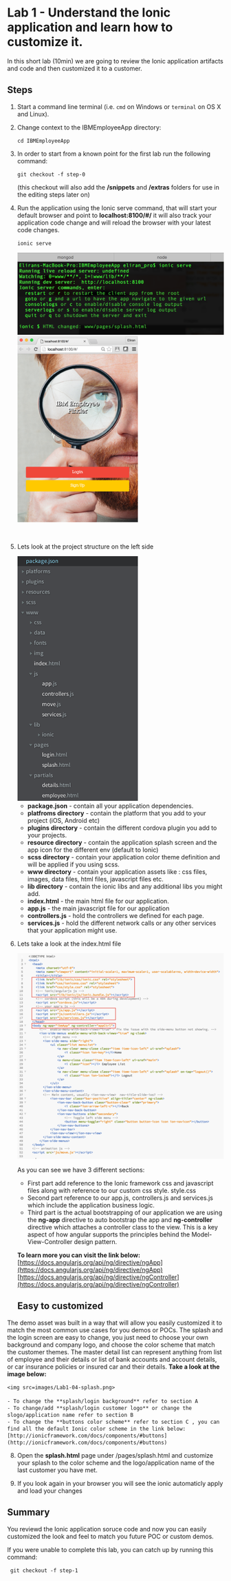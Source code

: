 Lab 1 - Understand the Ionic application and learn how to customize it.
=======================================================================

In this short lab (10min) we are going to review the Ionic application artifacts
and code and then customized it to a customer.

Steps
-----

1.  Start a command line terminal (i.e. `cmd` on Windows or `terminal` on OS X
    and Linux).

2.  Change context to the IBMEmployeeApp directory:

    ~~~~~~~~~~~~~~~~~~~~~~~~~~~~~~~~~~~~~~~~~~~~~~~~~~~~~~~~~~~~~~~~~~~~~~~~~~~~
    cd IBMEmployeeApp
    ~~~~~~~~~~~~~~~~~~~~~~~~~~~~~~~~~~~~~~~~~~~~~~~~~~~~~~~~~~~~~~~~~~~~~~~~~~~~

3.  In order to start from a known point for the first lab run the following
    command:

    ~~~~~~~~~~~~~~~~~~~~~~~~~~~~~~~~~~~~~~~~~~~~~~~~~~~~~~~~~~~~~~~~~~~~~~~~~~~~
    git checkout -f step-0
    ~~~~~~~~~~~~~~~~~~~~~~~~~~~~~~~~~~~~~~~~~~~~~~~~~~~~~~~~~~~~~~~~~~~~~~~~~~~~

    (this checkout will also add the **/snippets** and **/extras** folders for
    use in the editing steps later on)

4.  Run the application using the Ionic serve command, that will start your
    default browser and point to **localhost:8100/\#/** it will also track your
    application code change and will reload the browser with your latest code
    changes.

    ~~~~~~~~~~~~~~~~~~~~~~~~~~~~~~~~~~~~~~~~~~~~~~~~~~~~~~~~~~~~~~~~~~~~~~~~~~~~
    ionic serve
    ~~~~~~~~~~~~~~~~~~~~~~~~~~~~~~~~~~~~~~~~~~~~~~~~~~~~~~~~~~~~~~~~~~~~~~~~~~~~

	<img src=images/Lab1-00-ionic-serve.png width=480>
	
	<img src=images/Lab1-01-browser.png width=280>
 

5. Lets look at the project structure on the left side 
	
	
	<img src=images/Lab1-02-app-dir.png width=280> 
  
	- **package.json** - contain all your application dependencies.
	- **platfroms directory** - contain the platform that you add to your project (iOS, Android etc)
	- **plugins directory** - contain the different cordova plugin you add to your projects.
	- **resource directory** - contain the application splash screen and the app icon for 	the different env (default to Ionic)
	- **scss directory** - contain your application color theme definition and will be applied if you using scss.
	- **www directory** - contain your application assets like : css files, images, data files, html files, javascript files etc.
	- **lib directory** - contain the ionic libs and any additional libs you might add.
	- **index.html** - the main html file for our application.
	- **app.js** - the main javascript file for our application
	- **controllers.js** - hold the controllers we defined for each page.
	- **services.js** - hold the different network calls or any other services that your application might use.

6. Lets take a look at the index.html file

	<img src=images/Lab1-03-index.png>

	As you can see we have 3 different sections: 
	
	- First part add reference to the Ionic framework css and javascript files along with reference to our custom css style. style.css
	- Second part reference to our app.js, controllers.js and services.js which include the application business logic.
	- Third part is the actual bootstrapping of our application we are using the **ng-app** directive to auto bootstrap the app and **ng-controller** directive which attaches a controller class to the view. This is a key aspect of how angular supports the principles behind the Model-View-Controller design pattern.

	**To learn more you can visit the link below:**
	[https://docs.angularjs.org/api/ng/directive/ngApp](https://docs.angularjs.org/api/ng/directive/ngApp)
	[https://docs.angularjs.org/api/ng/directive/ngController](https://docs.angularjs.org/api/ng/directive/ngController)

	Easy to customized 
	-------	
The demo asset was built in a way that will allow you easily customized it to match the most common use cases for you demos or POCs.
The splash and the login screen are easy to change, you just need to choose your own background and company logo, and choose the color scheme that match the customer themes.
The master detail list can represent anything from list of employee and their details or list of bank accounts and account details, or car insurance policies or insured car and their details. 
**Take a look at the image below:**

	<img src=images/Lab1-04-splash.png>

	- To change the **splash/login background** refer to section A
	- To change/add **splash/login customer logo** or change the slogo/application name refer to section B
	- To change the **buttons color scheme** refer to section C , you can find all the default Ionic color scheme in the link below: 
	[http://ionicframework.com/docs/components/#buttons](http://ionicframework.com/docs/components/#buttons) 
	
8. Open the **splash.html** page under /pages/splash.html and customize your splash to the color scheme and the logo/application name of the last customer you have met.

9. If you look again in your browser you will see the ionic automaticly apply and load your changes 


Summary
-------

You reviewd the Ionic application soruce code and now you can easily customized the look and feel to match you future POC or custom demos.

If you were unable to complete this lab, you can catch up by running this
command:

~~~~~~~~~~~~~~~~~~~~~~~~~~~~~~~~~~~~~~~~~~~~~~~~~~~~~~~~~~~~~~~~~~~~~~~~~~~~~~~~
 git checkout -f step-1
~~~~~~~~~~~~~~~~~~~~~~~~~~~~~~~~~~~~~~~~~~~~~~~~~~~~~~~~~~~~~~~~~~~~~~~~~~~~~~~~
